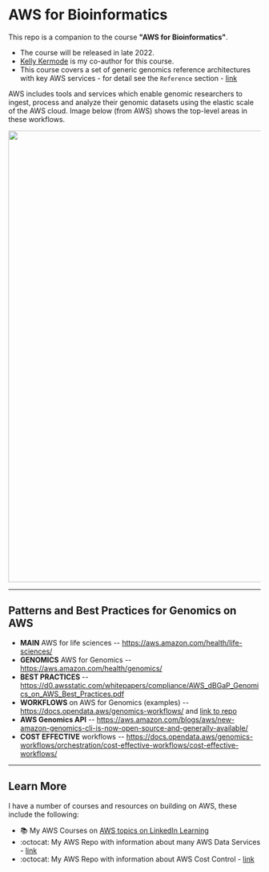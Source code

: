 # AWS for Bioinformatics

This repo is a companion to the course **"AWS for Bioinformatics"**.  
- The course will be released in late 2022. 
- [Kelly Kermode](https://github.com/kellykermode) is my co-author for this course. 
- This course covers a set of generic genomics reference architectures with key AWS services - for detail see the `Reference` section - [link](https://github.com/lynnlangit/aws-for-bioinformatics/tree/main/7_REF_Info)

AWS includes tools and services which enable genomic researchers to ingest, process and analyze their genomic datasets using the elastic scale of the AWS cloud. Image below (from AWS) shows the top-level areas in these workflows.

<img src="https://github.com/lynnlangit/aws-for-bioinformatics/blob/main/7_REF_Info/images/aws-genomics.png" width=900>

---

## Patterns and Best Practices for Genomics on AWS

* **MAIN** AWS for life sciences  -- https://aws.amazon.com/health/life-sciences/
* **GENOMICS** AWS for Genomics -- https://aws.amazon.com/health/genomics/
* **BEST PRACTICES** -- https://d0.awsstatic.com/whitepapers/compliance/AWS_dBGaP_Genomics_on_AWS_Best_Practices.pdf
* **WORKFLOWS** on AWS for Genomics (examples) -- https://docs.opendata.aws/genomics-workflows/ and [link to repo](https://github.com/aws-samples/aws-genomics-workflows)
* **AWS Genomics API** -- https://aws.amazon.com/blogs/aws/new-amazon-genomics-cli-is-now-open-source-and-generally-available/
* **COST EFFECTIVE** workflows -- https://docs.opendata.aws/genomics-workflows/orchestration/cost-effective-workflows/cost-effective-workflows/

---

## Learn More
I have a number of courses and resources on building on AWS, these include the following:  
- 📚 My AWS Courses on [AWS topics on LinkedIn Learning](https://www.linkedin.com/learning/instructors/lynn-langit)
- :octocat: My AWS Repo with information about many AWS Data Services - [link](https://github.com/lynnlangit/Hello-AWS-Data-Services)
- :octocat: My AWS Repo with information about AWS Cost Control - [link](https://github.com/lynnlangit/aws-cost-control)



